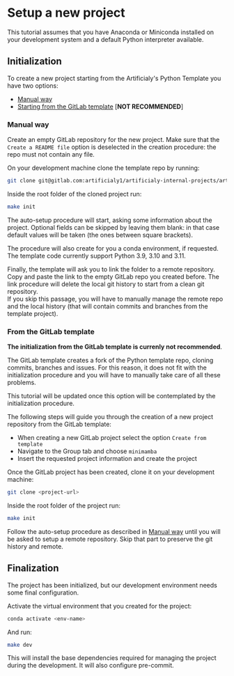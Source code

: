 # Setup a new project

This tutorial assumes that you have Anaconda or Miniconda installed on your development system and a default Python interpreter available.

## Initialization

To create a new project starting from the Artificialy's Python Template you have two options:

- [Manual way](#manual-way)
- [Starting from the GitLab template](#from-the-gitlab-template) [**NOT RECOMMENDED**]

### Manual way

Create an empty GitLab repository for the new project. Make sure that the `Create a README file` option is deselected in the creation procedure: the repo must not contain any file.

On your development machine clone the template repo by running:

```bash
git clone git@gitlab.com:artificialy1/artificialy-internal-projects/artificialy-template/minimamba.git <new-project-name>
```

Inside the root folder of the cloned project run:

```bash
make init
```

The auto-setup procedure will start, asking some information about the project. Optional fields can be skipped by leaving them blank: in that case default values will be taken (the ones between square brackets).

The procedure will also create for you a conda environment, if requested. The template code currently support Python 3.9, 3.10 and 3.11.

Finally, the template will ask you to link the folder to a remote repository. Copy and paste the link to the empty GitLab repo you created before. The link procedure will delete the local git history to start from a clean git repository.  
If you skip this passage, you will have to manually manage the remote repo and the local history (that will contain commits and branches from the template project).

### From the GitLab template

**The initialization from the GitLab template is currenly not recommended**.

The GitLab template creates a fork of the Python template repo, cloning commits, branches and issues. For this reason, it does not fit with the initialization procedure and you will have to manually take care of all these problems.

This tutorial will be updated once this option will be contemplated by the initialization procedure.

The following steps will guide you through the creation of a new project repository from the GitLab template:

- When creating a new GitLab project select the option `Create from template`
- Navigate to the Group tab and choose `minimamba`
- Insert the requested project information and create the project

Once the GitLab project has been created, clone it on your development machine:

```bash
git clone <project-url>
```

Inside the root folder of the project run:

```bash
make init
```

Follow the auto-setup procedure as described in [Manual way](#manual-way) until you will be asked to setup a remote repository. Skip that part to preserve the git history and remote.

## Finalization

The project has been initialized, but our development environment needs some final configuration.

Activate the virtual environment that you created for the project:

```bash
conda activate <env-name>
```

And run:

```bash
make dev
```

This will install the base dependencies required for managing the project during the development. It will also configure pre-commit.
